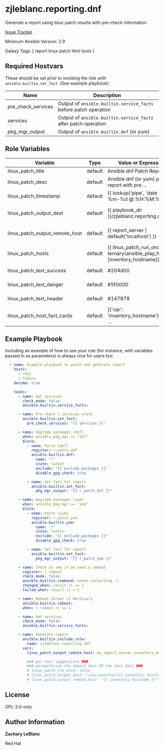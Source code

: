 zjleblanc.reporting.dnf
=========

Generate a report using linux patch results with pre-check information

[Issue Tracker](https://github.com/zjleblanc/zjleblanc.reporting/issues)

Minimum Ansible Version: 2.9

Galaxy Tags: \[ report linux patch html tools \]

Required Hostvars
------------------

These should be set prior to invoking the role with `ansible.builtin.set_fact`. (See example playbook)

| Name | Description |
| ---- | ----------- |
| pre_check_services | Output of `ansible.builtin.service_facts` before patch operation |
| services | Output of `ansible.builtin.service_facts` after patch operation |
| pkg_mgr_output | Output of `ansible.builtin.dnf` (or yum) |


Role Variables
--------------

| Variable | Type | Value or Expression | Description |
| -------- | ------- | ------------------- | --------- |
| linux_patch_title | default | Ansible dnf Patch Report | report title |
| linux_patch_desc | default | Ansible dnf (or yum) patching report with pre ... | report description |
| linux_patch_timestamp | default | {{ lookup('pipe', 'date +"%Y-%m-%d @ %H:%M:%S"') }} | report timestamp |
| linux_patch_output_dest | default | {{ playbook_dir }}/zjleblanc.reporting.dnf.html | report html file destination |
| linux_patch_output_remote_host | default | {{ report_server \| default('localhost') }} | inventory host to copy report to |
| linux_patch_hosts | default | {{ linux_patch_run_once \| ternary(ansible_play_hosts, \[inventory_hostname\]) }} | hosts to include in the report  |
| linux_patch_text_success | default | #204d00 | success text color |
| linux_patch_text_danger | default | #5f0000 | danger text color |
| linux_patch_text_header | default | #147878 | header text color |
| linux_patch_host_fact_cards | default | \[{'var': 'inventory_hostname'}, {'var': ... | customizable list of host fact cards |

Example Playbook
----------------

Including an example of how to use your role (for instance, with variables passed in as parameters) is always nice for users too:

  ```yaml
    - name: Example playbook to patch and generate report
      hosts:
        - rhel
        - fedora
      become: true

      tasks:
        - name: Get services
          check_mode: false
          ansible.builtin.service_facts:

        - name: Pre-check | services state
          ansible.builtin.set_fact:
            pre_check_services: "{{ services }}"

        - name: Upgrade packages (dnf)
          when: ansible_pkg_mgr == "dnf"
          block:
            - name: Patch (dnf)
              register: r_patch_dnf
              ansible.builtin.dnf:
                name: '*'
                state: latest
                exclude: "{{ exclude_packages }}"
                disable_gpg_check: true

            - name: Set fact for report
              ansible.builtin.set_fact:
                pkg_mgr_output: "{{ r_patch_dnf }}"

        - name: Upgrade packages (yum)
          when: ansible_pkg_mgr == "yum"
          block:
            - name: Patch (yum)
              register: r_patch_yum
              ansible.builtin.yum:
                name: '*'
                state: latest
                exclude: "{{ exclude_packages }}"
                disable_gpg_check: true

            - name: Set fact for report
              ansible.builtin.set_fact:
                pkg_mgr_output: "{{ r_patch_yum }}"

        - name: Check to see if we need a reboot
          register: r_reboot
          check_mode: false
          ansible.builtin.command: needs-restarting -r
          changed_when: result.rc == 1
          failed_when: result.rc > 1

        - name: Reboot Server if Necessary
          ansible.builtin.reboot:
          when: r_reboot.rc == 1

        - name: Get services
          check_mode: false
          ansible.builtin.service_facts:

        - name: Generate report
          ansible.builtin.include_role:
            name: zjleblanc.reporting.dnf
          vars:
            linux_patch_output_remote_host: my_report_server_inventory_hostname

            ### per host suggestions ###
            ### parameterize the report dest OR the host dest ###
            # linux_patch_run_once: false
            # linux_patch_output_dest: "/var/www/html/{{ inventory_hostname}}.report.html"
            # linux_patch_output_remote_host: "{{ inventory_hostname }}"
  ```

License
-------

GPL-3.0-only

Author Information
-------
**Zachary LeBlanc**

Red Hat
